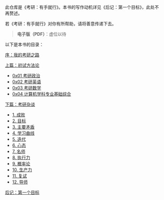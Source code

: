 此仓库是《考研：有手就行》。本书的写作动机详见《后记：第一个目标》，此处不再赘述。

若《考研：有手就行》对你有所帮助，请将善意传递下去。

> **电子版（PDF）**：虚位以待

以下是本书的目录：

[序：我的考研之路]()

[上篇：初试方法论]()

+ [0x01 考研政治]()
+ [0x02 考研英语]()
+ [0x03 考研数学]()
+ [0x04 计算机学科专业基础综合]()

[下篇：考研杂谈]()

+ [1. 成败]()
+ [2. 目标]()
+ [3. 主要矛盾]()
+ [4. 学习曲线]()
+ [5. 迭代]()
+ [6. 心态]()
+ [7. 名师]()
+ [8. 执行力]()
+ [9. 概率论]()
+ [10. 生产力]()
+ [11. 复试]()
+ [12. 导师]()

[后记：第一个目标]()